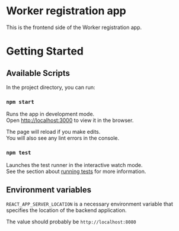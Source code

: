 # Worker registration app
This is the frontend side of the Worker registration app.

# Getting Started

## Available Scripts

In the project directory, you can run:

### `npm start`

Runs the app in development mode.\
Open [http://localhost:3000](http://localhost:3000) to view it in the browser.

The page will reload if you make edits.\
You will also see any lint errors in the console.

### `npm test`

Launches the test runner in the interactive watch mode.\
See the section about [running tests](https://facebook.github.io/create-react-app/docs/running-tests) for more information.

## Environment variables
`REACT_APP_SERVER_LOCATION` is a necessary environment variable that specifies the location of the backend application.  

The value should probably be `http://localhost:8080`